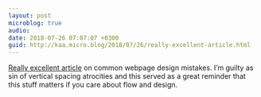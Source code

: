 ```yaml
---
layout: post
microblog: true
audio: 
date: 2018-07-26 07:07:07 +0300
guid: http://kaa.micro.blog/2018/07/26/really-excellent-article.html
---
```

[Really excellent article](https://uxplanet.org/common-webpage-design-mistakes-59eed9831bd7) on common webpage design mistakes. I’m guilty as sin of vertical spacing atrocities and this served as a great reminder that this stuff matters if you care about flow and design. 
